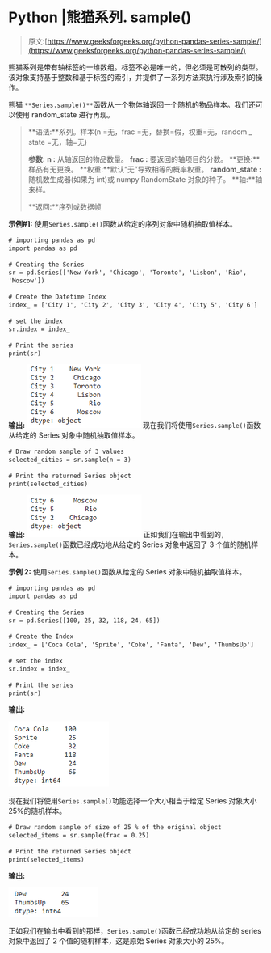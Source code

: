 # Python |熊猫系列. sample()

> 原文:[https://www.geeksforgeeks.org/python-pandas-series-sample/](https://www.geeksforgeeks.org/python-pandas-series-sample/)

熊猫系列是带有轴标签的一维数组。标签不必是唯一的，但必须是可散列的类型。该对象支持基于整数和基于标签的索引，并提供了一系列方法来执行涉及索引的操作。

熊猫 `**Series.sample()**`函数从一个物体轴返回一个随机的物品样本。我们还可以使用 random_state 进行再现。

> **语法:**系列。样本(n =无，frac =无，替换=假，权重=无，random _ state =无，轴=无)
> 
> **参数:**
> **n :** 从轴返回的物品数量。
> **frac :** 要返回的轴项目的分数。
> **更换:**样品有无更换。
> **权重:**默认“无”导致相等的概率权重。
> **random_state :** 随机数生成器(如果为 int)或 numpy RandomState 对象的种子。
> **轴:**轴来样。
> 
> **返回:**序列或数据帧

**示例#1:** 使用`Series.sample()`函数从给定的序列对象中随机抽取值样本。

```
# importing pandas as pd
import pandas as pd

# Creating the Series
sr = pd.Series(['New York', 'Chicago', 'Toronto', 'Lisbon', 'Rio', 'Moscow'])

# Create the Datetime Index
index_ = ['City 1', 'City 2', 'City 3', 'City 4', 'City 5', 'City 6']

# set the index
sr.index = index_

# Print the series
print(sr)
```

**输出:**
![](img/e39569634c6c724123c0cb043bfb04f6.png)
现在我们将使用`Series.sample()`函数从给定的 Series 对象中随机抽取值样本。

```
# Draw random sample of 3 values
selected_cities = sr.sample(n = 3)

# Print the returned Series object
print(selected_cities)
```

**输出:**
![](img/056236a32f83d6a005805dded977c258.png)
正如我们在输出中看到的，`Series.sample()`函数已经成功地从给定的 Series 对象中返回了 3 个值的随机样本。

**示例 2:** 使用`Series.sample()`函数从给定的 Series 对象中随机抽取值样本。

```
# importing pandas as pd
import pandas as pd

# Creating the Series
sr = pd.Series([100, 25, 32, 118, 24, 65])

# Create the Index
index_ = ['Coca Cola', 'Sprite', 'Coke', 'Fanta', 'Dew', 'ThumbsUp']

# set the index
sr.index = index_

# Print the series
print(sr)
```

**输出:**

![](img/b56407c43d0d96f5ff21655cb4bc6036.png)

现在我们将使用`Series.sample()`功能选择一个大小相当于给定 Series 对象大小 25%的随机样本。

```
# Draw random sample of size of 25 % of the original object
selected_items = sr.sample(frac = 0.25)

# Print the returned Series object
print(selected_items)
```

**输出:**

![](img/d7935a6974473a9c07a342c41c242faa.png)

正如我们在输出中看到的那样，`Series.sample()`函数已经成功地从给定的 series 对象中返回了 2 个值的随机样本，这是原始 Series 对象大小的 25%。